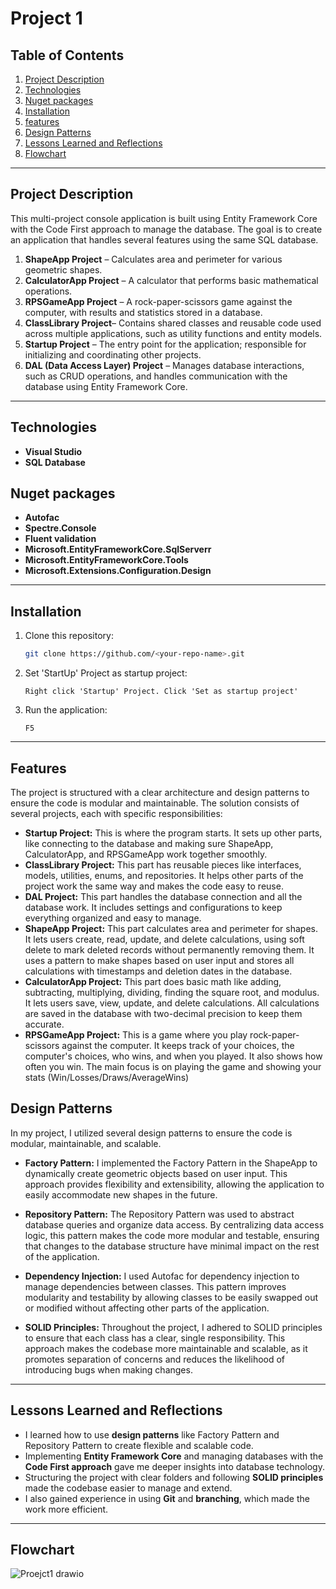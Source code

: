 # **Project 1**

## **Table of Contents**
1. [Project Description](#project-description)
2. [Technologies](#technologies)
3. [Nuget packages](#Nuget-packages)
4. [Installation](#installation)
5. [features](#features)
6. [Design Patterns](#design-patterns)
7. [Lessons Learned and Reflections](#lessons-learned-and-reflections)
8. [Flowchart](#Flowchart)

---

## **Project Description**
This multi-project console application is built using Entity Framework Core with the Code First approach to manage the database. The goal is to create an application that handles several features using the same SQL database.
1. **ShapeApp Project** – Calculates area and perimeter for various geometric shapes.
2. **CalculatorApp Project** – A calculator that performs basic mathematical operations.
3. **RPSGameApp Project** – A rock-paper-scissors game against the computer, with results and statistics stored in a database.
4. **ClassLibrary Project**– Contains shared classes and reusable code used across multiple applications, such as utility functions and entity models.
5. **Startup Project** – The entry point for the application; responsible for initializing and coordinating other projects.
6. **DAL (Data Access Layer) Project** – Manages database interactions, such as CRUD operations, and handles communication with the database using Entity Framework Core.


---

## **Technologies**
- **Visual Studio**
- **SQL Database**

## **Nuget packages**
- **Autofac** 
- **Spectre.Console** 
- **Fluent validation** 
- **Microsoft.EntityFrameworkCore.SqlServerr**
- **Microsoft.EntityFrameworkCore.Tools**
- **Microsoft.Extensions.Configuration.Design**

---

## **Installation**
1. Clone this repository:
   ```bash
   git clone https://github.com/<your-repo-name>.git
   ```
2. Set 'StartUp' Project as startup project:
   ```
   Right click 'Startup' Project. Click 'Set as startup project'
   ```
3. Run the application:
   ``` Visual Studio
   F5
   ```

---

## **Features**
The project is structured with a clear architecture and design patterns to ensure the code is modular and maintainable. The solution consists of several projects, each with specific responsibilities:
- **Startup Project:** This is where the program starts. It sets up other parts, like connecting to the database and making sure ShapeApp, CalculatorApp, and RPSGameApp work together smoothly.
- **ClassLibrary Project:** This part has reusable pieces like interfaces, models, utilities, enums, and repositories. It helps other parts of the project work the same way and makes the code easy to reuse.
- **DAL Project:** This part handles the database connection and all the database work. It includes settings and configurations to keep everything organized and easy to manage.
- **ShapeApp Project:** This part calculates area and perimeter for shapes. It lets users create, read, update, and delete calculations, using soft delete to mark deleted records without permanently removing them. It uses a pattern to make shapes based on user input and stores all calculations with timestamps and deletion dates in the database.
- **CalculatorApp Project:** This part does basic math like adding, subtracting, multiplying, dividing, finding the square root, and modulus. It lets users save, view, update, and delete calculations. All calculations are saved in the database with two-decimal precision to keep them accurate.
- **RPSGameApp Project:** This is a game where you play rock-paper-scissors against the computer. It keeps track of your choices, the computer's choices, who wins, and when you played. It also shows how often you win. The main focus is on playing the game and showing your stats (Win/Losses/Draws/AverageWins)

## **Design Patterns**
In my project, I utilized several design patterns to ensure the code is modular, maintainable, and scalable.

- **Factory Pattern:** I implemented the Factory Pattern in the ShapeApp to dynamically create geometric objects based on user input. This approach provides flexibility and extensibility, allowing the application to easily accommodate new shapes in the future.

- **Repository Pattern:** The Repository Pattern was used to abstract database queries and organize data access. By centralizing data access logic, this pattern makes the code more modular and testable, ensuring that changes to the database structure have minimal impact on the rest of the application.

- **Dependency Injection:** I used Autofac for dependency injection to manage dependencies between classes. This pattern improves modularity and testability by allowing classes to be easily swapped out or modified without affecting other parts of the application.

- **SOLID Principles:** Throughout the project, I adhered to SOLID principles to ensure that each class has a clear, single responsibility. This approach makes the codebase more maintainable and scalable, as it promotes separation of concerns and reduces the likelihood of introducing bugs when making changes.

---

## **Lessons Learned and Reflections**
- I learned how to use **design patterns** like Factory Pattern and Repository Pattern to create flexible and scalable code.
- Implementing **Entity Framework Core** and managing databases with the **Code First approach** gave me deeper insights into database technology.
- Structuring the project with clear folders and following **SOLID principles** made the codebase easier to manage and extend.
- I also gained experience in using **Git** and **branching**, which made the work more efficient.
  
---

## **Flowchart**

![Proejct1 drawio](https://github.com/user-attachments/assets/d3fc13f3-5f85-4869-aa14-ac3ca2e9e613)


